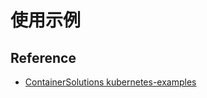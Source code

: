 # 使用示例



## Reference
- [ContainerSolutions kubernetes-examples](https://github.com/ContainerSolutions/kubernetes-examples)
